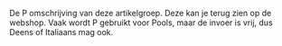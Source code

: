 De P omschrijving van deze artikelgroep. Deze kan je terug zien op de webshop. Vaak wordt P gebruikt voor Pools, maar de invoer is vrij, dus Deens of Italiaans mag ook.
